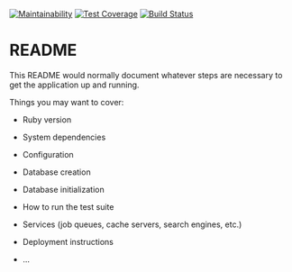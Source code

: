[![Maintainability][codeclimate-badge-maintainability]][codeclimate-maintainability] [![Test Coverage][codeclimate-badge-coverage]][codeclimate-coverage] [![Build Status][travis-badge]][travis]

# README

This README would normally document whatever steps are necessary to get the
application up and running.

Things you may want to cover:

* Ruby version

* System dependencies

* Configuration

* Database creation

* Database initialization

* How to run the test suite

* Services (job queues, cache servers, search engines, etc.)

* Deployment instructions

* ...

[codeclimate-badge-maintainability]: https://api.codeclimate.com/v1/badges/6a92c16c3f7fb23acfac/maintainability
[codeclimate-maintainability]: https://codeclimate.com/github/marcelotoledo5000/ubs_finder/maintainability
[codeclimate-badge-coverage]: https://api.codeclimate.com/v1/badges/6a92c16c3f7fb23acfac/test_coverage
[codeclimate-coverage]: https://codeclimate.com/github/marcelotoledo5000/ubs_finder/test_coverage
[travis-badge]: https://travis-ci.com/marcelotoledo5000/ubs_finder.svg?branch=master
[travis]: https://travis-ci.com/marcelotoledo5000/ubs_finder
